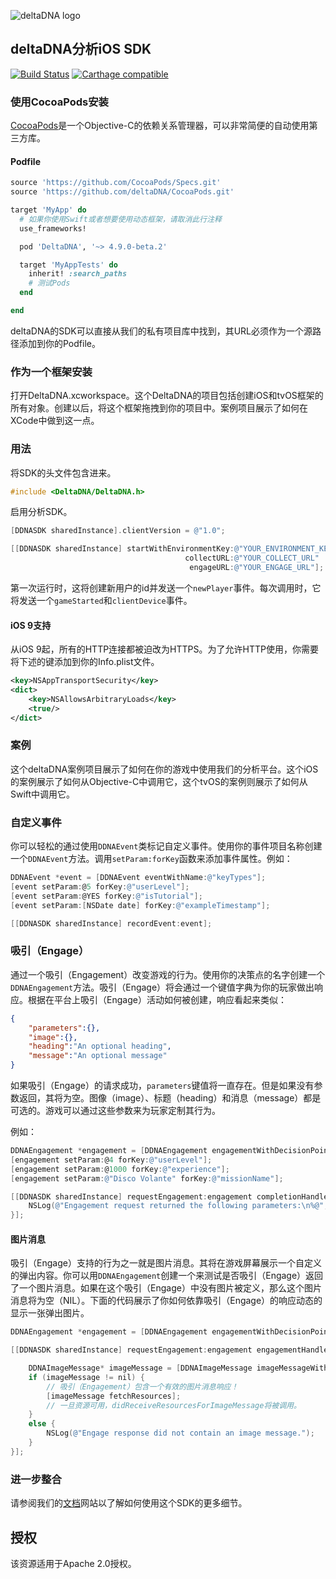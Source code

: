![deltaDNA logo](https://deltadna.com/wp-content/uploads/2015/06/deltadna_www@1x.png)

## deltaDNA分析iOS SDK

[![Build Status](https://travis-ci.org/deltaDNA/ios-sdk.svg?branch=master)](https://travis-ci.org/deltaDNA/ios-sdk)
[![Carthage compatible](https://img.shields.io/badge/Carthage-compatible-4BC51D.svg?style=flat)](https://github.com/Carthage/Carthage)

### 使用CocoaPods安装

[CocoaPods](https://cocoapods.org/)是一个Objective-C的依赖关系管理器，可以非常简便的自动使用第三方库。

#### Podfile

```ruby
source 'https://github.com/CocoaPods/Specs.git'
source 'https://github.com/deltaDNA/CocoaPods.git'

target 'MyApp' do
  # 如果你使用Swift或者想要使用动态框架，请取消此行注释
  use_frameworks!

  pod 'DeltaDNA', '~> 4.9.0-beta.2'

  target 'MyAppTests' do
    inherit! :search_paths
    # 测试Pods
  end

end
```

deltaDNA的SDK可以直接从我们的私有项目库中找到，其URL必须作为一个源路径添加到你的Podfile。

### 作为一个框架安装

打开DeltaDNA.xcworkspace。这个DeltaDNA的项目包括创建iOS和tvOS框架的所有对象。创建以后，将这个框架拖拽到你的项目中。案例项目展示了如何在XCode中做到这一点。

### 用法

将SDK的头文件包含进来。

```objective-c
#include <DeltaDNA/DeltaDNA.h>
```

启用分析SDK。

```objective-c
[DDNASDK sharedInstance].clientVersion = @"1.0";

[[DDNASDK sharedInstance] startWithEnvironmentKey:@"YOUR_ENVIRONMENT_KEY"
                                       collectURL:@"YOUR_COLLECT_URL"
                                        engageURL:@"YOUR_ENGAGE_URL"];

```

第一次运行时，这将创建新用户的id并发送一个`newPlayer`事件。每次调用时，它将发送一个`gameStarted`和`clientDevice`事件。

#### iOS 9支持

从iOS 9起，所有的HTTP连接都被迫改为HTTPS。为了允许HTTP使用，你需要将下述的键添加到你的Info.plist文件。

```xml
<key>NSAppTransportSecurity</key>
<dict>
    <key>NSAllowsArbitraryLoads</key>
    <true/>
</dict>
```

### 案例

这个deltaDNA案例项目展示了如何在你的游戏中使用我们的分析平台。这个iOS的案例展示了如何从Objective-C中调用它，这个tvOS的案例则展示了如何从Swift中调用它。

### 自定义事件

你可以轻松的通过使用`DDNAEvent`类标记自定义事件。使用你的事件项目名称创建一个`DDNAEvent`方法。调用`setParam:forKey`函数来添加事件属性。例如：

```objective-c
DDNAEvent *event = [DDNAEvent eventWithName:@"keyTypes"];
[event setParam:@5 forKey:@"userLevel"];
[event setParam:@YES forKey:@"isTutorial"];
[event setParam:[NSDate date] forKey:@"exampleTimestamp"];

[[DDNASDK sharedInstance] recordEvent:event];
```

### 吸引（Engage）

通过一个吸引（Engagement）改变游戏的行为。使用你的决策点的名字创建一个`DDNAEngagement`方法。吸引（Engage）将会通过一个键值字典为你的玩家做出响应。根据在平台上吸引（Engage）活动如何被创建，响应看起来类似：

```json
{
    "parameters":{},
    "image":{},
    "heading":"An optional heading",
    "message":"An optional message"
}
```

如果吸引（Engage）的请求成功，`parameters`键值将一直存在。但是如果没有参数返回，其将为空。图像（image）、标题（heading）和消息（message）都是可选的。游戏可以通过这些参数来为玩家定制其行为。

例如：

```objective-c
DDNAEngagement *engagement = [DDNAEngagement engagementWithDecisionPoint:@"gameLoaded"];
[engagement setParam:@4 forKey:@"userLevel"];
[engagement setParam:@1000 forKey:@"experience"];
[engagement setParam:@"Disco Volante" forKey:@"missionName"];

[[DDNASDK sharedInstance] requestEngagement:engagement completionHandler:^(NSDictionary* parameters, NSInteger statusCode, NSError* error) {
    NSLog(@"Engagement request returned the following parameters:\n%@", parameters[@"parameters"]);
}];
```

#### 图片消息

吸引（Engage）支持的行为之一就是图片消息。其将在游戏屏幕展示一个自定义的弹出内容。你可以用`DDNAEngagement`创建一个来测试是否吸引（Engage）返回了一个图片消息。如果在这个吸引（Engage）中没有图片被定义，那么这个图片消息将为空（NIL）。下面的代码展示了你如何依靠吸引（Engage）的响应动态的显示一张弹出图片。

```objective-c
DDNAEngagement *engagement = [DDNAEngagement engagementWithDecisionPoint:@"imageMessage"];

[[DDNASDK sharedInstance] requestEngagement:engagement engagementHandler:^(DDNAEngagement* response) {

    DDNAImageMessage* imageMessage = [DDNAImageMessage imageMessageWithEngagement:response delegate:self];
    if (imageMessage != nil) {
        // 吸引（Engagement）包含一个有效的图片消息响应！
        [imageMessage fetchResources];
        // 一旦资源可用，didReceiveResourcesForImageMessage将被调用。
    }
    else {
        NSLog(@"Engage response did not contain an image message.");
    }
}];
```

### 进一步整合

请参阅我们的[文档](http://docs.deltadna.com/advanced-integration/ios-sdk/)网站以了解如何使用这个SDK的更多细节。

## 授权

该资源适用于Apache 2.0授权。
